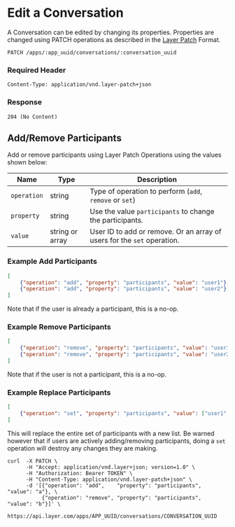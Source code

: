 # Edit a Conversation
A Conversation can be edited by changing its properties.  Properties are changed using PATCH operations as described in the [Layer Patch](https://github.com/layerhq/layer-patch) Format.

```request
PATCH /apps/:app_uuid/conversations/:conversation_uuid
```

### Required Header
```text
Content-Type: application/vnd.layer-patch+json
```

### Response
```text
204 (No Content)
```

## Add/Remove Participants
Add or remove participants using Layer Patch Operations using the values shown below:

| Name    |  Type | Description |
|---------|-------|-------------|
| `operation` | string | Type of operation to perform (`add`, `remove` or `set`) |
| `property`  | string | Use the value `participants` to change the participants. |
| `value`     | string or array | User ID to add or remove.  Or an array of users for the `set` operation. |


### Example Add Participants
```json
[
    {"operation": "add", "property": "participants", "value": "user1"},
    {"operation": "add", "property": "participants", "value": "user2"}
]
```

Note that if the user is already a participant, this is a no-op.

### Example Remove Participants
```json
[
    {"operation": "remove", "property": "participants", "value": "user1"},
    {"operation": "remove", "property": "participants", "value": "user2"}
]
```

Note that if the user is not a participant, this is a no-op.

### Example Replace Participants
```json
[
    {"operation": "set", "property": "participants", "value": ["user1", "user2", "user3"]}
]
```

This will replace the entire set of participants with a new list. Be warned however that if users are actively adding/removing participants, doing a `set` operation will destroy any changes they are making.

```console
curl  -X PATCH \
      -H "Accept: application/vnd.layer+json; version=1.0" \
      -H "Authorization: Bearer TOKEN" \
      -H "Content-Type: application/vnd.layer-patch+json" \
      -d '[{"operation": "add",    "property": "participants", "value": "a"}, \
           {"operation": "remove", "property": "participants", "value": "b"}]' \
      https://api.layer.com/apps/APP_UUID/conversations/CONVERSATION_UUID
```
